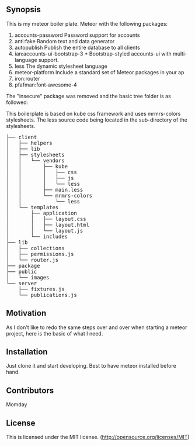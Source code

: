 ## Synopsis

This is my meteor boiler plate.
Meteor with the following packages:

1. accounts-password            Password support for accounts
2. anti:fake                    Random text and data generator
3. autopublish                  Publish the entire database to all clients
4. ian:accounts-ui-bootstrap-3  * Bootstrap-styled accounts-ui with multi-language support.
5. less                         The dynamic stylesheet language
6. meteor-platform              Include a standard set of Meteor packages in your ap
7. iron:router
8. pfafman:font-awesome-4

The "insecure" package was removed and the basic tree folder is as followed:

This boilerplate is based on kube css framework and uses mrmrs-colors stylesheets.
The less source code being located in the sub-directory of the stylesheets.

<pre>
├── client
│   ├── helpers
│   ├── lib
│   ├── stylesheets
│   │   └── vendors
│   │       ├── kube
│   │       │   ├── css
│   │       │   ├── js
│   │       │   └── less
│   │       ├── main.less
│   │       └── mrmrs-colors
│   │           └── less
│   └── templates
│       ├── application
│       │   ├── layout.css
│       │   ├── layout.html
│       │   └── layout.js
│       └── includes
├── lib
│   ├── collections
│   ├── permissions.js
│   └── router.js
├── package
├── public
│   └── images
└── server
    ├── fixtures.js
    └── publications.js
</pre>

## Motivation

As I don't like to redo the same steps over and over when starting a meteor
project, here is the basic of what I need.

## Installation

Just clone it and start developing.
Best to have meteor installed before hand.

## Contributors

Momday

## License
This is licensed under the MIT license. (http://opensource.org/licenses/MIT)
